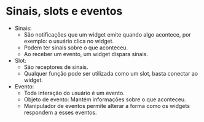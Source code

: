 # Sinais, slots e eventos

- Sinais:
  - São notificações que um widget emite quando algo acontece, por exemplo: o usuário clica no widget.
  - Podem ter sinais sobre o que aconteceu.
  - Ao receber um evento, um widget dispara sinais.
- Slot:
  - São receptores de sinais.
  - Qualquer função pode ser utilizada como um slot, basta conectar ao widget.
- Evento:
  - Toda interação do usuário é um evento.
  - Objeto de evento: Mantém informações sobre o que aconteceu.
  - Manipulador de eventos permite alterar a forma como os widgets respondem a esses eventos.